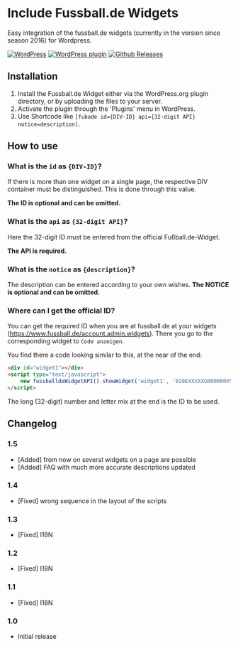 # Include Fussball.de Widgets

Easy integration of the fussball.de widgets (currently in the version since season 2016) for Wordpress.

[![WordPress](https://img.shields.io/wordpress/v/include-fussball-de-widgets.svg?style=flat-square)](https://de.wordpress.org/plugins/include-fussball-de-widgets)
[![WordPress plugin](https://img.shields.io/wordpress/plugin/v/include-fussball-de-widgets.svg?style=flat-square)](https://de.wordpress.org/plugins/include-fussball-de-widgets)
[![Github Releases](https://img.shields.io/github/release/mheob/include-fussball-de-widgets.svg?style=flat-square)](https://github.com/mheob/include-fussball-de-widgets/releases)

## Installation
1. Install the Fussball.de Widget either via the WordPress.org plugin directory, or by uploading the files to your server.
1. Activate the plugin through the 'Plugins' menu in WordPress.
1. Use Shortcode like `[fubade id={DIV-ID} api={32-digit API} notice=description]`.

## How to use
### What is the `id` as `{DIV-ID}`?
If there is more than one widget on a single page, the respective DIV container must be distinguished. This is done through this value.

**The ID is optional and can be omitted.**

### What is the `api` as `{32-digit API}`?
Here the 32-digit ID must be entered from the official Fußball.de-Widget.

**The API is required.**

### What is the `notice` as `{description}`?
The description can be entered according to your own wishes.
**The NOTICE is optional and can be omitted.**

### Where can I get the official ID?
You can get the required ID when you are at fussball.de at your widgets (<https://www.fussball.de/account.admin.widgets>). There you go to the corresponding widget to `Code anzeigen`.

You find there a code looking similar to this, at the near of the end:

``` html
<div id="widget1"></div>
<script type="text/javascript">
	new fussballdeWidgetAPI().showWidget('widget1', '020EXXXXXG000000VS54XXXXXSGIXXME');
</script>
```

The long (32-digit) number and letter mix at the end is the ID to be used.

## Changelog
### 1.5
* [Added] from now on several widgets on a page are possible
* [Added] FAQ with much more accurate descriptions updated

### 1.4
* [Fixed] wrong sequence in the layout of the scripts

### 1.3
* [Fixed] I18N

### 1.2
* [Fixed] I18N

### 1.1
* [Fixed] I18N

### 1.0
* Initial release
